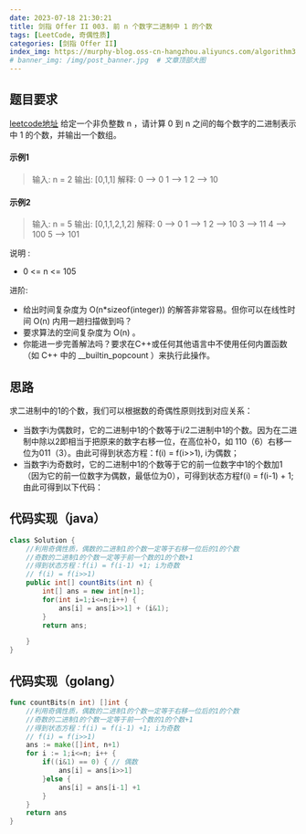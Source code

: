 ```yaml
---
date: 2023-07-18 21:30:21
title: 剑指 Offer II 003. 前 n 个数字二进制中 1 的个数
tags: [LeetCode, 奇偶性质]
categories: [剑指 Offer II]
index_img: https://murphy-blog.oss-cn-hangzhou.aliyuncs.com/algorithm3.jpg    # 封面图
# banner_img: /img/post_banner.jpg  # 文章顶部大图
---
```


## 题目要求

[leetcode地址](https://leetcode.cn/problems/w3tCBm/?envType=study-plan-v2&envId=coding-interviews-special)
给定一个非负整数 n ，请计算 0 到 n 之间的每个数字的二进制表示中 1 的个数，并输出一个数组。

#### 示例1
>
> 输入: n = 2
输出: [0,1,1]
解释:
0 --> 0
1 --> 1
2 --> 10

#### 示例2
>
> 输入: n = 5
输出: [0,1,1,2,1,2]
解释:
0 --> 0
1 --> 1
2 --> 10
3 --> 11
4 --> 100
5 --> 101

说明 :

- 0 <= n <= 105

进阶:

- 给出时间复杂度为 O(n*sizeof(integer)) 的解答非常容易。但你可以在线性时间 O(n) 内用一趟扫描做到吗？
- 要求算法的空间复杂度为 O(n) 。
- 你能进一步完善解法吗？要求在C++或任何其他语言中不使用任何内置函数（如 C++ 中的 __builtin_popcount ）来执行此操作。

## 思路

求二进制中的1的个数，我们可以根据数的奇偶性原则找到对应关系：

- 当数字i为偶数时，它的二进制中1的个数等于i/2二进制中1的个数。因为在二进制中除以2即相当于把原来的数字右移一位，在高位补0，如 110（6）右移一位为011（3）。由此可得到状态方程：f(i) = f(i>>1), i为偶数；
- 当数字i为奇数时，它的二进制中1的个数等于它的前一位数字中1的个数加1（因为它的前一位数字为偶数，最低位为0），可得到状态方程f(i) = f(i-1) + 1;由此可得到以下代码：

## 代码实现（java）

```java
class Solution {
    //利用奇偶性质，偶数的二进制1的个数一定等于右移一位后的1的个数
    //奇数的二进制1的个数一定等于前一个数的1的个数+1
    //得到状态方程：f(i) = f(i-1) +1; i为奇数
    // f(i) = f(i>>1)
    public int[] countBits(int n) {
        int[] ans = new int[n+1];
        for(int i=1;i<=n;i++) {
            ans[i] = ans[i>>1] + (i&1);
        }
        return ans;

    }
} 
```

## 代码实现（golang）

```go
func countBits(n int) []int {
    //利用奇偶性质，偶数的二进制1的个数一定等于右移一位后的1的个数
    //奇数的二进制1的个数一定等于前一个数的1的个数+1
    //得到状态方程：f(i) = f(i-1) +1; i为奇数
    // f(i) = f(i>>1)
    ans := make([]int, n+1)
    for i := 1;i<=n; i++ {
        if((i&1) == 0) { // 偶数
            ans[i] = ans[i>>1]
        }else {
            ans[i] = ans[i-1] +1
        }
    }
    return ans
}
```
